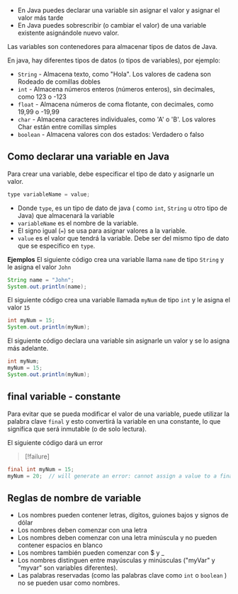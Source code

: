 - En Java puedes declarar una variable sin asignar el valor y asignar el valor más tarde
- En Java puedes sobrescribir (o cambiar el valor) de una variable existente asignándole nuevo valor.


Las variables son contenedores para almacenar tipos de datos de Java.

En java, hay diferentes tipos de datos (o tipos de variables), por ejemplo:

- `String` - Almacena texto, como "Hola". Los valores de cadena son Rodeado de comillas dobles
- `int` - Almacena números enteros (números enteros), sin decimales, como 123 o -123
- `float` - Almacena números de coma flotante, con decimales, como 19,99 o -19,99
- `char` - Almacena caracteres individuales, como 'A' o 'B'. Los valores Char están entre comillas simples
- `boolean` - Almacena valores con dos estados: Verdadero o falso

## Como declarar una variable en Java

Para crear una variable, debe especificar el tipo de dato y asignarle un valor.
```java
type variableName = value;
```

- Donde `type`, es un tipo de dato de java ( como `int`, `String` u otro tipo de Java)  que almacenará la variable
- `variableName` es el nombre de la variable. 
- El signo igual (`=`) se usa para asignar valores a la variable.
- `value` es el valor que tendrá la variable. Debe ser del mismo tipo de dato que se especifico en `type`.

**Ejemplos**
El siguiente código crea una variable llama `name` de tipo `String` y le asigna el valor `John`

```java
String name = "John";
System.out.println(name);
```

El siguiente código crea
una variable llamada `myNum` de tipo `int` y le asigna el valor `15`

```java
int myNum = 15;
System.out.println(myNum);
```

El siguiente código declara una variable sin asignarle un valor y se lo asigna más adelante.
```java
int myNum;
myNum = 15;
System.out.println(myNum);
```

## final variable - constante
Para evitar que se pueda modificar el valor de una variable, puede utilizar la palabra clave `final` y esto convertirá la variable en una constante, lo que significa que será inmutable (o de solo lectura).

El siguiente código dará un error

> [!failure]
```java
final int myNum = 15;
myNum = 20;  // will generate an error: cannot assign a value to a final variable
```

## Reglas de nombre de variable

- Los nombres pueden contener letras, dígitos, guiones bajos y signos de dólar
- Los nombres deben comenzar con una letra
- Los nombres deben comenzar con una letra minúscula y no pueden contener espacios en blanco
- Los nombres también pueden comenzar con $ y _
- Los nombres distinguen entre mayúsculas y minúsculas ("myVar" y "myvar" son variables diferentes).
- Las palabras reservadas (como las palabras clave como `int` o `boolean` ) no se pueden usar como nombres.